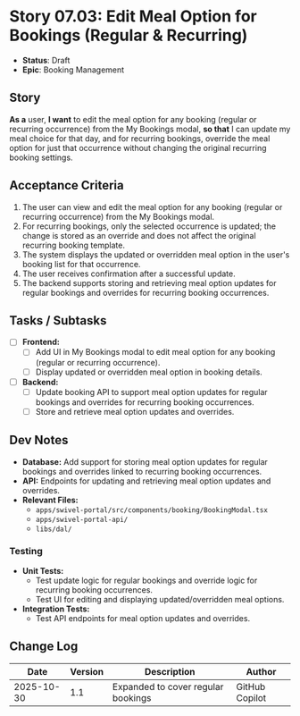 # Story 07.03: Edit Meal Option for Bookings (Regular & Recurring)

- **Status**: Draft
- **Epic**: Booking Management

## Story

**As a** user,
**I want** to edit the meal option for any booking (regular or recurring occurrence) from the My Bookings modal,
**so that** I can update my meal choice for that day, and for recurring bookings, override the meal option for just that occurrence without changing the original recurring booking settings.

## Acceptance Criteria

1. The user can view and edit the meal option for any booking (regular or recurring occurrence) from the My Bookings modal.
2. For recurring bookings, only the selected occurrence is updated; the change is stored as an override and does not affect the original recurring booking template.
3. The system displays the updated or overridden meal option in the user's booking list for that occurrence.
4. The user receives confirmation after a successful update.
5. The backend supports storing and retrieving meal option updates for regular bookings and overrides for recurring booking occurrences.

## Tasks / Subtasks

- [ ] **Frontend:**
  - [ ] Add UI in My Bookings modal to edit meal option for any booking (regular or recurring occurrence).
  - [ ] Display updated or overridden meal option in booking details.
- [ ] **Backend:**
  - [ ] Update booking API to support meal option updates for regular bookings and overrides for recurring booking occurrences.
  - [ ] Store and retrieve meal option updates and overrides.

## Dev Notes

- **Database:** Add support for storing meal option updates for regular bookings and overrides linked to recurring booking occurrences.
- **API:** Endpoints for updating and retrieving meal option updates and overrides.
- **Relevant Files:**
  - `apps/swivel-portal/src/components/booking/BookingModal.tsx`
  - `apps/swivel-portal-api/`
  - `libs/dal/`

### Testing

- **Unit Tests:**
  - Test update logic for regular bookings and override logic for recurring booking occurrences.
  - Test UI for editing and displaying updated/overridden meal options.
- **Integration Tests:**
  - Test API endpoints for meal option updates and overrides.

## Change Log

| Date       | Version | Description                        | Author         |
| ---------- | ------- | ---------------------------------- | -------------- |
| 2025-10-30 | 1.1     | Expanded to cover regular bookings | GitHub Copilot |

